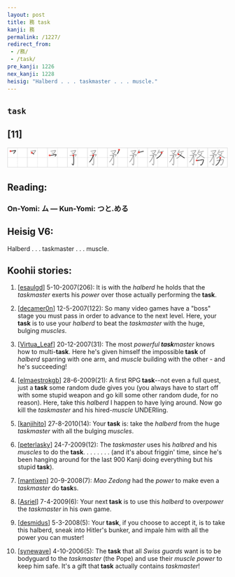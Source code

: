 ```yaml
---
layout: post
title: 務 task
kanji: 務
permalink: /1227/
redirect_from:
 - /務/
 - /task/
pre_kanji: 1226
nex_kanji: 1228
heisig: "Halberd . . . taskmaster . . . muscle."
---
```


## `task`

## [11]

<div class="stroke"><img src="../images/E58B99.png" /></div>

## Reading:

### On-Yomi: ム &mdash; Kun-Yomi: つと.める

## Heisig V6:

Halberd . . . taskmaster . . . muscle.

## Koohii stories:

1) [<a href="http://kanji.koohii.com/profile/esaulgd">esaulgd</a>] 5-10-2007(206): It is with the <em>halberd</em> he holds that the <em>taskmaster</em> exerts his <em>power</em> over those actually performing the<strong> task</strong>.

2) [<a href="http://kanji.koohii.com/profile/decamer0n">decamer0n</a>] 12-5-2007(122): So many video games have a &quot;boss&quot; stage you must pass in order to advance to the next level. Here, your<strong> task</strong> is to use your <em>halberd</em> to beat the <em>taskmaster</em> with the huge, bulging <em>muscles</em>.

3) [<a href="http://kanji.koohii.com/profile/Virtua_Leaf">Virtua_Leaf</a>] 20-12-2007(31): The most <em>powerful<strong> task</strong>master</em> knows how to multi-<strong>task</strong>. Here he&#039;s given himself the impossible<strong> task</strong> of <em>halberd</em> sparring with one arm, and <em>muscle</em> building with the other - and he&#039;s succeeding!

4) [<a href="http://kanji.koohii.com/profile/elmaestrokgb">elmaestrokgb</a>] 28-6-2009(21): A first RPG<strong> task</strong>--not even a full quest, just a<strong> task</strong> some random dude gives you (you always have to start off with some stupid weapon and go kill some other random dude, for no reason). Here, take this <em>halberd</em> I happen to have lying around. Now go kill the <em>taskmaster</em> and his hired-<em>muscle</em> UNDERling.

5) [<a href="http://kanji.koohii.com/profile/kanjihito">kanjihito</a>] 27-8-2010(14): Your<strong> task</strong> is: take the <em>halberd</em> from the huge <em>taskmaster</em> with all the bulging <em>muscles</em>.

6) [<a href="http://kanji.koohii.com/profile/peterlasky">peterlasky</a>] 24-7-2009(12): The <em>taskmaster</em> uses his <em>halbred</em> and his <em>muscles</em> to do the<strong> task</strong>. . . . . . . . (and it&#039;s about friggin&#039; time, since he&#039;s been hanging around for the last 900 Kanji doing everything but his stupid<strong> task</strong>).

7) [<a href="http://kanji.koohii.com/profile/mantixen">mantixen</a>] 20-9-2008(7): <em>Mao Zedong</em> had the <em>power</em> to make even a <em>taskmaster</em> do<strong> task</strong>s.

8) [<a href="http://kanji.koohii.com/profile/Asriel">Asriel</a>] 7-4-2009(6): Your next<strong> task</strong> is to use this <em>halberd</em> to over<em>power</em> the <em>taskmaster</em> in his own game.

9) [<a href="http://kanji.koohii.com/profile/desmidus">desmidus</a>] 5-3-2008(5): Your<strong> task</strong>, if you choose to accept it, is to take this halberd, sneak into Hitler&#039;s bunker, and impale him with all the power you can muster!

10) [<a href="http://kanji.koohii.com/profile/synewave">synewave</a>] 4-10-2006(5): The<strong> task</strong> that all <em>Swiss guards</em> want is to be bodyguard to the <em>taskmaster</em> (the Pope) and use their <em>muscle power</em> to keep him safe. It&#039;s a gift that<strong> task</strong> actually contains <em>taskmaster</em>!
